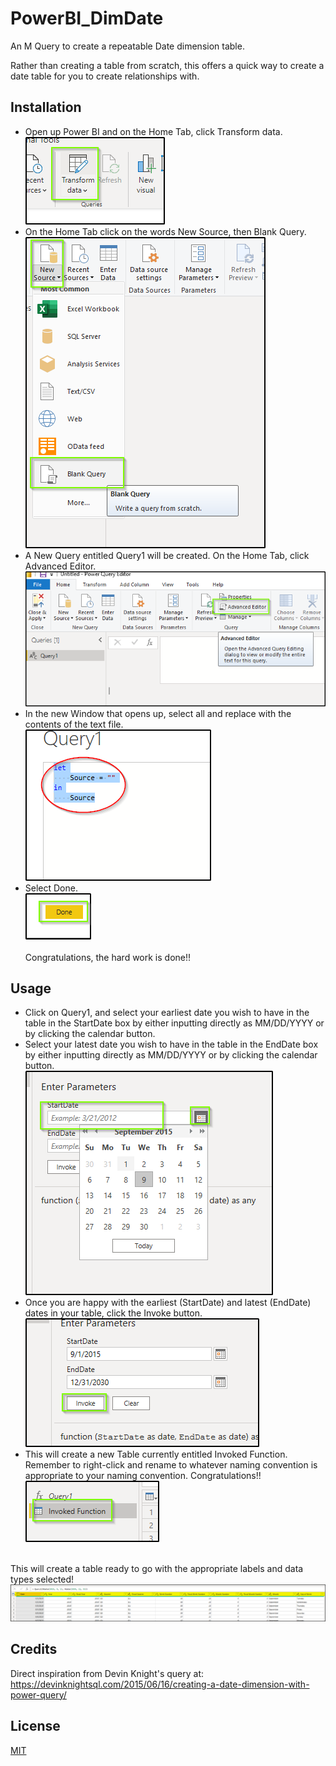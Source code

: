 # PowerBI_DimDate
An M Query to create a repeatable Date dimension table.

Rather than creating a table from scratch, this offers a quick way to create a date table for you to create relationships with.

## Installation
- Open up Power BI and on the Home Tab, click Transform data.<br>
![Transform Data](https://raw.githubusercontent.com/mathewrtaylor/PowerBI_DimDate/screenshots/DimDate_1.png?raw=true "Icon to Transform Data.")<br>
- On the Home Tab click on the words New Source, then Blank Query.<br>
![Blank Query](https://raw.githubusercontent.com/mathewrtaylor/PowerBI_DimDate/screenshots/DimDate_2.png?raw=true "Steps to create a new Blank Query.")<br>
- A New Query entitled Query1 will be created.  On the Home Tab, click Advanced Editor.<br>
![Advanced Editor](https://raw.githubusercontent.com/mathewrtaylor/PowerBI_DimDate/screenshots/DimDate_3.png?raw=true "Advanced Editor.")<br>
- In the new Window that opens up, select all and replace with the contents of the text file.<br>
![Query Contents](https://raw.githubusercontent.com/mathewrtaylor/PowerBI_DimDate/screenshots/DimDate_4.png?raw=true "Paste Contents of the Query in here!")<br>
- Select Done.<br>
![Done](https://raw.githubusercontent.com/mathewrtaylor/PowerBI_DimDate/screenshots/DimDate_5.png?raw=true "Finish off the Query Editor.")<br><br>
Congratulations, the hard work is done!!

## Usage
- Click on Query1, and select your earliest date you wish to have in the table in the StartDate box by either inputting directly as MM/DD/YYYY or by clicking the calendar button.<br>
- Select your latest date you wish to have in the table in the EndDate box by either inputting directly as MM/DD/YYYY or by clicking the calendar button.<br>
![Select Dates](https://raw.githubusercontent.com/mathewrtaylor/PowerBI_DimDate/screenshots/DimDate_6.png?raw=true "Select your earliest (StartDate) and latest (EndDate) dates.")<br>
- Once you are happy with the earliest (StartDate) and latest (EndDate) dates in your table, click the Invoke button.<br>
![Invoke Function](https://raw.githubusercontent.com/mathewrtaylor/PowerBI_DimDate/screenshots/DimDate_7.png?raw=true "It's go time, press Invoke!")<br>
- This will create a new Table currently entitled Invoked Function.  Remember to right-click and rename to whatever naming convention is appropriate to your naming convention.  Congratulations!!<br>
![Rename Function](https://raw.githubusercontent.com/mathewrtaylor/PowerBI_DimDate/screenshots/DimDate_8.png?raw=true "Remember to rename this to something like DimDate, or what makes sense to you!")<br><br>

This will create a table ready to go with the appropriate labels and data types selected!<br>
![Output](https://raw.githubusercontent.com/mathewrtaylor/PowerBI_DimDate/screenshots/DimDate_9.png?raw=true "Here is an example of what the output will look like once done.")<br>

## Credits
Direct inspiration from Devin Knight's query at: https://devinknightsql.com/2015/06/16/creating-a-date-dimension-with-power-query/

## License
[MIT](https://choosealicense.com/licenses/mit/)

